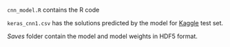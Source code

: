 `cnn_model.R` contains the R code

`keras_cnn1.csv` has the solutions predicted by the model for [Kaggle](https://www.kaggle.com/c/digit-recognizer) test set.

_Saves_ folder contain the model and model weights in HDF5 format. 
